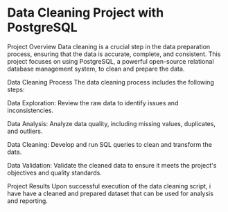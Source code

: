 # Data Cleaning Project with PostgreSQL

Project Overview
Data cleaning is a crucial step in the data preparation process, ensuring that the data is accurate, complete, and consistent. This project focuses on using PostgreSQL, a powerful open-source relational database management system, to clean and prepare the data.

Data Cleaning Process
The data cleaning process includes the following steps:

Data Exploration: Review the raw data to identify issues and inconsistencies.

Data Analysis: Analyze data quality, including missing values, duplicates, and outliers.

Data Cleaning: Develop and run SQL queries to clean and transform the data.

Data Validation: Validate the cleaned data to ensure it meets the project's objectives and quality standards.

Project Results
Upon successful execution of the data cleaning script, i have have a cleaned and prepared dataset that can be used for analysis and reporting.
